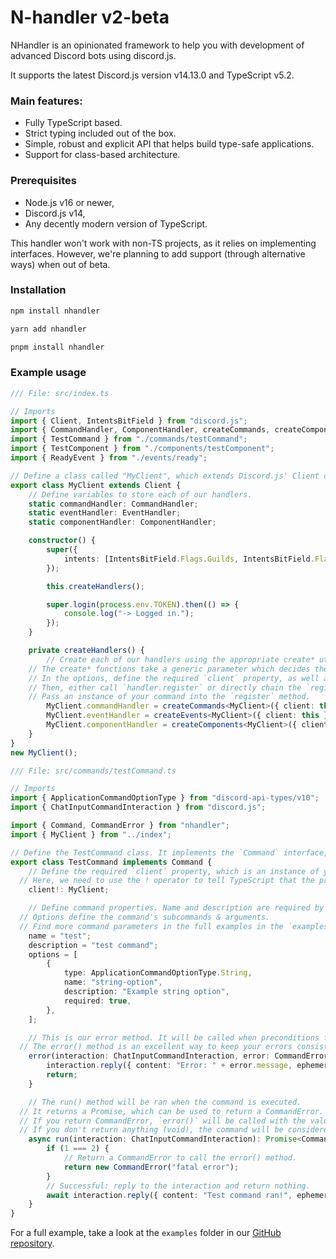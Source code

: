 # N-handler v2-beta
NHandler is an opinionated framework to help you with development of advanced Discord bots using discord.js.

It supports the latest Discord.js version v14.13.0 and TypeScript v5.2.

### Main features:
- Fully TypeScript based.
- Strict typing included out of the box.
- Simple, robust and explicit API that helps build type-safe applications.
- Support for class-based architecture.

### Prerequisites
- Node.js v16 or newer,
- Discord.js v14,
- Any decently modern version of TypeScript.

This handler won't work with non-TS projects, as it relies on implementing interfaces. However, we're planning to add support (through alternative ways) when out of beta.

### Installation
```bash
npm install nhandler
```
```bash
yarn add nhandler
```
```bash
pnpm install nhandler
```

### Example usage
```ts
/// File: src/index.ts

// Imports
import { Client, IntentsBitField } from "discord.js";
import { CommandHandler, ComponentHandler, createCommands, createComponents, createEvents, EventHandler } from "nhandler";
import { TestCommand } from "./commands/testCommand";
import { TestComponent } from "./components/testComponent";
import { ReadyEvent } from "./events/ready";

// Define a class called "MyClient", which extends Discord.js' Client class.
export class MyClient extends Client {
	// Define variables to store each of our handlers.
	static commandHandler: CommandHandler;
	static eventHandler: EventHandler;
	static componentHandler: ComponentHandler;

	constructor() {
		super({
			intents: [IntentsBitField.Flags.Guilds, IntentsBitField.Flags.GuildMessages],
		});

		this.createHandlers();

		super.login(process.env.TOKEN).then(() => {
			console.log("-> Logged in.");
		});
	}

	private createHandlers() {
		// Create each of our handlers using the appropriate create* utility function.
    // The create* functions take a generic parameter which decides the type of the client.
    // In the options, define the required `client` property, as well as the optional `debug` property for extended logging.
    // Then, either call `handler.register` or directly chain the `register` method to the `create*` function.
    // Pass an instance of your command into the `register` method.
		MyClient.commandHandler = createCommands<MyClient>({ client: this, debug: true }).register(new TestCommand());
		MyClient.eventHandler = createEvents<MyClient>({ client: this }).register(new ReadyEvent());
		MyClient.componentHandler = createComponents<MyClient>({ client: this }).register(new TestComponent());
	}
}
new MyClient();
```
```ts
/// File: src/commands/testCommand.ts

// Imports
import { ApplicationCommandOptionType } from "discord-api-types/v10";
import { ChatInputCommandInteraction } from "discord.js";

import { Command, CommandError } from "nhandler";
import { MyClient } from "../index";

// Define the TestCommand class. It implements the `Command` interface, which is imported from `nhandler`.
export class TestCommand implements Command {
	// Define the required `client` property, which is an instance of your client.
  // Here, we need to use the ! operator to tell TypeScript that the property is defined, even though it's not assigned in the constructor.
	client!: MyClient;

	// Define command properties. Name and description are required by Discord, however, options is not.
  // Options define the command's subcommands & arguments.
  // Find more command parameters in the full examples in the `examples` folder.
	name = "test";
	description = "test command";
	options = [
		{
			type: ApplicationCommandOptionType.String,
			name: "string-option",
			description: "Example string option",
			required: true,
		},
	];

	// This is our error method. It will be called when preconditions fail, or when the command returns a CommandError.
  // The error() method is an excellent way to keep your errors consistent in styling, as well as to shorten your code.
	error(interaction: ChatInputCommandInteraction, error: CommandError): Promise<void> | void {
		interaction.reply({ content: "Error: " + error.message, ephemeral: true, });
		return;
	}

	// The run() method will be ran when the command is executed.
  // It returns a Promise, which can be used to return a CommandError.
  // If you return CommandError, `error()` will be called with the value.
  // If you don't return anything (void), the command will be considered successful.
	async run(interaction: ChatInputCommandInteraction): Promise<CommandError | void> {
		if (1 === 2) {
			// Return a CommandError to call the error() method.
			return new CommandError("fatal error");
		}
		// Successful: reply to the interaction and return nothing.
		await interaction.reply({ content: "Test command ran!", ephemeral: true });
	}
}
```

For a full example, take a look at the `examples` folder in our [GitHub repository](https://github.com/nortex-dev/nhandler).

